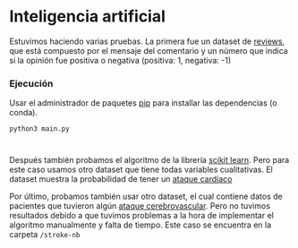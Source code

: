 # Inteligencia artificial

Estuvimos haciendo varias pruebas.
La primera fue un dataset de [reviews](reviews.csv), que está compuesto por el mensaje del comentario y un número que indica si la opinión fue positiva o negativa (positiva: 1, negativa: -1)

### Ejecución

Usar el administrador de paquetes [pip](https://pip.pypa.io/en/stable/) para installar las dependencias (o conda).

```bash
python3 main.py
```

#

Después también probamos el algoritmo de la librería [scikit learn](https://scikit-learn.org/stable/modules/naive_bayes.html). Pero para este caso usamos otro dataset que tiene todas variables cualitativas. El dataset muestra la probabilidad de tener un [ataque cardíaco](https://www.kaggle.com/nareshbhat/health-care-data-set-on-heart-attack-possibility)


Por último, probamos también usar otro dataset, el cual contiene datos de pacientes que tuvieron algún [ataque cerebrovascular](https://www.kaggle.com/asaumya/healthcare-problem-prediction-stroke-patients). Pero no tuvimos resultados debido a que tuvimos problemas a la hora de implementar el algoritmo manualmente y falta de tiempo. Este caso se encuentra en la carpeta `/stroke-nb`